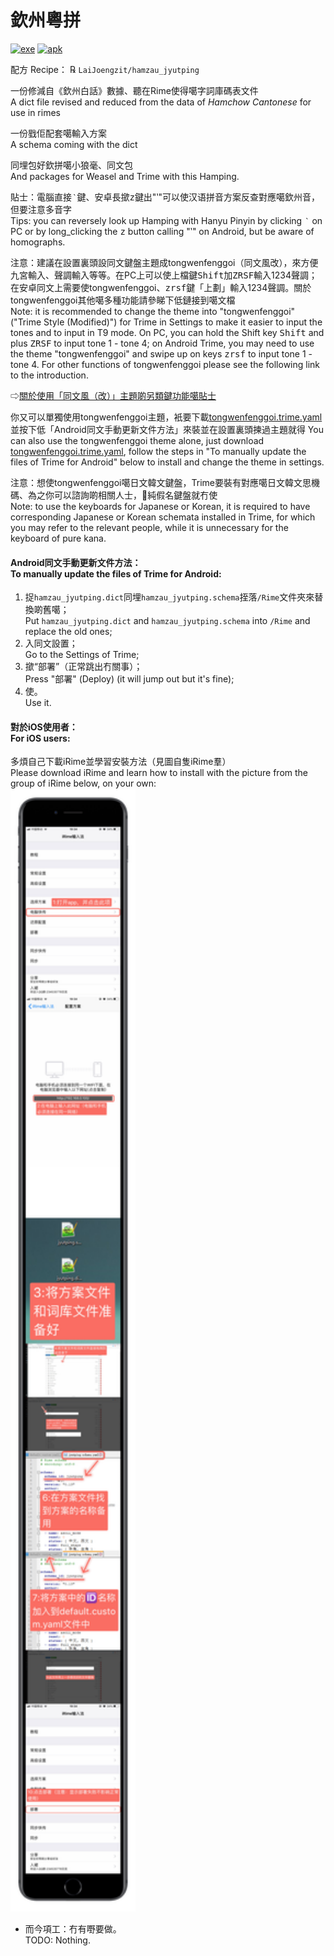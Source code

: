 # 欽州粵拼

[![exe](https://img.shields.io/badge/exe%E4%B8%8B%E8%BC%89-windows-blue?style=for-the-badge&logo=windows)](https://github.com/LaiJoengzit/hamzau_jyutping/releases/download/2.0/HamzaujyutpingforPC.exe)
[![apk](https://img.shields.io/badge/apk%E4%B8%8B%E8%BC%89-Android-brightgreen?style=for-the-badge&logo=android)](https://github.com/LaiJoengzit/hamzau_jyutping/releases/download/2.0/HamzaujyutpingforAndroid.apk)

配方 Recipe： ℞ `LaiJoengzit/hamzau_jyutping`

一份修減自《欽州白話》數據、聽在Rime使得噶字詞庫碼表文件<br>
A dict file revised and reduced from the data of *Hamchow Cantonese* for use in rimes

一份戥佢配套噶輸入方案<br>
A schema coming with the dict

同埋包好欽拼噶小狼毫、同文包<br>
And packages for Weasel and Trime with this Hamping. 

貼士：電腦直接<kbd>‵</kbd>鍵、安卓長撳<kbd>z</kbd>鍵出"‵"可以使汉语拼音方案反查對應噶欽州音，但要注意多音字<br>
Tips: you can reversely look up Hamping with Hanyu Pinyin by clicking <kbd>‵</kbd> on PC or by long_clicking the <kbd>z</kbd> button calling "‵" on Android, but be aware of homographs. 

注意：建議在設置裏頭設同文鍵盤主題成tongwenfenggoi（同文風改），來方便九宮輸入、聲調輸入等等。在PC上可以使上檔鍵<kbd>Shift</kbd>加<kbd>Z</kbd><kbd>R</kbd><kbd>S</kbd><kbd>F</kbd>輸入1234聲調；在安卓同文上需要使tongwenfenggoi、<kbd>z</kbd><kbd>r</kbd><kbd>s</kbd><kbd>f</kbd>鍵「上劃」輸入1234聲調。關於tongwenfenggoi其他噶多種功能請參睇下低鏈接到噶文檔<br>
Note: it is recommended to change the theme into "tongwenfenggoi"("Trime Style (Modified)") for Trime in Settings to make it easier to input the tones and to input in T9 mode. On PC, you can hold the Shift key <kbd>Shift</kbd> and plus <kbd>Z</kbd><kbd>R</kbd><kbd>S</kbd><kbd>F</kbd> to input tone 1 - tone 4; on Android Trime, you may need to use the theme "tongwenfenggoi" and swipe up on keys <kbd>z</kbd><kbd>r</kbd><kbd>s</kbd><kbd>f</kbd> to input tone 1 - tone 4. For other functions of tongwenfenggoi please see the following link to the introduction. <br>

⇨[關於使用「同文風（改）」主題啲另類鍵功能噶貼士](https://github.com/LaiJoengzit/hamzau_jyutping/blob/master/themetips.md)

你又可以單獨使用tongwenfenggoi主題，衹要下載[tongwenfenggoi.trime.yaml](https://github.com/LaiJoengzit/hamzau_jyutping/blob/master/tongwenfenggoi.trime.yaml)並按下低「Android同文手動更新文件方法」來裝並在設置裏頭揀過主題就得
You can also use the tongwenfenggoi theme alone, just download [tongwenfenggoi.trime.yaml](https://github.com/LaiJoengzit/hamzau_jyutping/blob/master/tongwenfenggoi.trime.yaml), follow the steps in "To manually update the files of Trime for Android" below to install and change the theme in settings.

注意：想使tongwenfenggoi噶日文韓文鍵盤，Trime要裝有對應噶日文韓文思機碼、為之你可以諮詢啲相關人士，𠹲純假名鍵盤就冇使<br>
Note: to use the keyboards for Japanese or Korean, it is required to have corresponding Japanese or Korean schemata installed in Trime, for which you may refer to the relevant people, while it is unnecessary for the keyboard of pure kana.

#### Android同文手動更新文件方法：<br>To manually update the files of Trime for Android:

1. 捉`hamzau_jyutping.dict`同埋`hamzau_jyutping.schema`挃落`/Rime`文件夾來替換啲舊噶；<br>
Put `hamzau_jyutping.dict` and `hamzau_jyutping.schema` into `/Rime` and replace the old ones; <br>
2. 入同文設置；<br>
Go to the Settings of Trime;<br> 
3. 撳“部署”（正常跳出冇關事）；<br>
Press "部署" (Deploy) (it will jump out but it's fine); <br>
4. 使。<br>
Use it.

#### 對於iOS使用者：<br>For iOS users:

多煩自己下載iRime並學習安裝方法（見圖自隻iRime羣）<br>
Please download iRime and learn how to install with the picture from the group of iRime below, on your own: <br>
<img src="./iRime.JPG" width="200"/>

- 而今項工：冇有嘢要做。<br>
TODO: Nothing.
